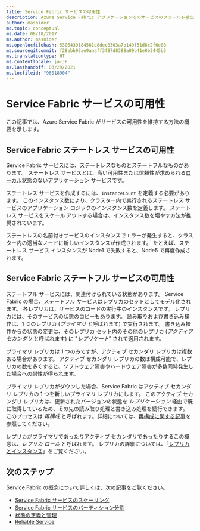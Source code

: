 ```yaml
---
title: Service Fabric サービスの可用性
description: Azure Service Fabric アプリケーションでのサービスのフォールト検出、フェールオーバー、および復旧について説明します。
author: masnider
ms.topic: conceptual
ms.date: 08/18/2017
ms.author: masnider
ms.openlocfilehash: 5306439184561e8dec8303a7b149f51d6c2f6e08
ms.sourcegitcommit: f28ebb95ae9aaaff3f87d8388a09b41e0b3445b5
ms.translationtype: HT
ms.contentlocale: ja-JP
ms.lasthandoff: 03/29/2021
ms.locfileid: "96018904"
---
```

# <a name="availability-of-service-fabric-services"></a>Service Fabric サービスの可用性
この記事では、Azure Service Fabric がサービスの可用性を維持する方法の概要を示します。

## <a name="availability-of-service-fabric-stateless-services"></a>Service Fabric ステートレス サービスの可用性
Service Fabric サービスには、ステートレスなものとステートフルなものがあります。 ステートレス サービスとは、高い可用性または信頼性が求められる[ローカル状態](service-fabric-concepts-state.md)のないアプリケーション サービスです。

ステートレス サービスを作成するには、`InstanceCount` を定義する必要があります。 このインスタンス数により、クラスター内で実行されるステートレス サービスのアプリケーション ロジックのインスタンス数を定義します。 ステートレス サービスをスケール アウトする場合は、インスタンス数を増やす方法が推奨されています。

ステートレスの名前付きサービスのインスタンスでエラーが発生すると、クラスター内の適当なノードに新しいインスタンスが作成されます。 たとえば、ステートレス サービス インスタンスが Node1 で失敗すると、Node5 で再度作成されます。

## <a name="availability-of-service-fabric-stateful-services"></a>Service Fabric ステートフル サービスの可用性
ステートフル サービスには、関連付けられている状態があります。 Service Fabric の場合、ステートフル サービスはレプリカのセットとしてモデル化されます。 各レプリカは、サービスのコードの実行中のインスタンスです。 レプリカには、そのサービスの状態のコピーもあります。 読み取りおよび書き込み操作は、1 つのレプリカ (*プライマリ* と呼ばれます) で実行されます。 書き込み操作からの状態の変更は、そのレプリカ セット内のその他のレプリカ (*アクティブ セカンダリ* と呼ばれます) に "*レプリケート*" されて適用されます。 

プライマリ レプリカは 1 つのみですが、アクティブ セカンダリ レプリカは複数ある場合があります。 アクティブ セカンダリ レプリカの数は構成可能で、レプリカの数を多くすると、ソフトウェア障害やハードウェア障害が多数同時発生した場合への耐性が得られます。

プライマリ レプリカがダウンした場合、Service Fabric はアクティブ セカンダリ レプリカの 1 つを新しいプライマリ レプリカにします。 このアクティブ セカンダリ レプリカは、更新されたバージョンの状態を *レプリケーション* 経由で既に取得しているため、その先の読み取り処理と書き込み処理を続行できます。 このプロセスは *再構成* と呼ばれます。詳細については、[再構成に関する記事](service-fabric-concepts-reconfiguration.md)を参照してください。

レプリカがプライマリであったりアクティブ セカンダリであったりするこの概念は、*レプリカ ロール* と呼ばれます。 レプリカの詳細については、「[レプリカとインスタンス](service-fabric-concepts-replica-lifecycle.md)」をご覧ください。 

## <a name="next-steps"></a>次のステップ
Service Fabric の概念について詳しくは、次の記事をご覧ください。

- [Service Fabric サービスのスケーリング](service-fabric-concepts-scalability.md)
- [Service Fabric サービスのパーティション分割](service-fabric-concepts-partitioning.md)
- [状態の定義と管理](service-fabric-concepts-state.md)
- [Reliable Service](service-fabric-reliable-services-introduction.md)

